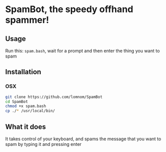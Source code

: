 # SpamBot, the speedy offhand spammer!
## Usage
Run this: `spam.bash`, wait for a prompt and then enter the thing you want to spam
## Installation
### OSX
```bash
git clone https://github.com/lomnom/SpamBot
cd SpamBot
chmod +x spam.bash
cp ./* /usr/local/bin/
```
## What it does
It takes control of your keyboard, and spams the message that you want to spam by typing it and pressing enter
